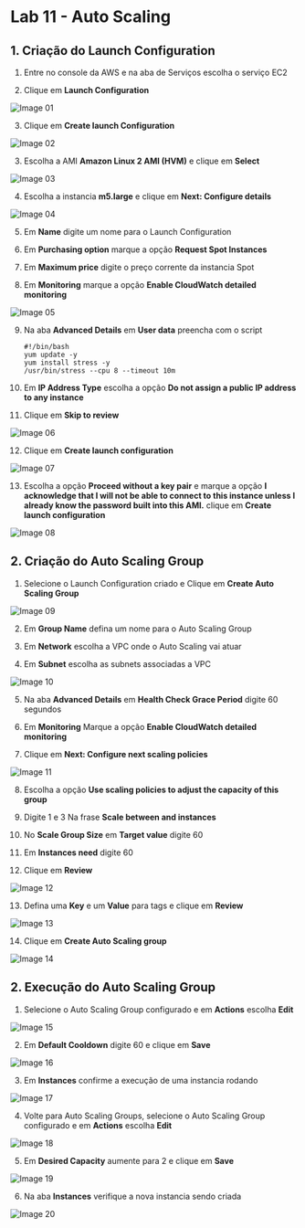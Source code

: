 # Lab 11 - Auto Scaling

## 1. Criação do Launch Configuration

1. Entre no console da AWS e na aba de Serviços escolha o serviço EC2

2. Clique em **Launch Configuration**

![Image 01](https://d1b7vbmva6nnec.cloudfront.net/lab10/lab-10-serverless-01.png)

3. Clique em **Create launch Configuration**

![Image 02](https://d1b7vbmva6nnec.cloudfront.net/lab10/lab-10-serverless-02.png)

3. Escolha a AMI **Amazon Linux 2 AMI (HVM)** e clique em **Select**

![Image 03](https://d1b7vbmva6nnec.cloudfront.net/lab10/lab-10-serverless-03.png)

4. Escolha a instancia **m5.large** e clique em **Next: Configure details**

![Image 04](https://d1b7vbmva6nnec.cloudfront.net/lab10/lab-10-serverless-04.png)

5. Em **Name** digite um nome para o Launch Configuration

6. Em **Purchasing option** marque a opção **Request Spot Instances**

7. Em **Maximum price** digite o preço corrente da instancia Spot

8. Em **Monitoring** marque a opção **Enable CloudWatch detailed monitoring**

![Image 05](https://d1b7vbmva6nnec.cloudfront.net/lab10/lab-10-serverless-05.png)

9. Na aba **Advanced Details** em **User data** preencha com o script
    ```
    #!/bin/bash
    yum update -y
    yum install stress -y
    /usr/bin/stress --cpu 8 --timeout 10m
    ```
10. Em **IP Address Type** escolha a opção **Do not assign a public IP address to any instance**

11. Clique em **Skip to review**

![Image 06](https://d1b7vbmva6nnec.cloudfront.net/lab10/lab-10-serverless-06.png)

12. Clique em **Create launch configuration**

![Image 07](https://d1b7vbmva6nnec.cloudfront.net/lab10/lab-10-serverless-07.png)

13. Escolha a opção **Proceed without a key pair** e marque a opção **I acknowledge that I will not be able to connect to this instance unless I already know the password built into this AMI.** clique em **Create launch configuration**

![Image 08](https://d1b7vbmva6nnec.cloudfront.net/lab10/lab-10-serverless-08.png)

## 2. Criação do Auto Scaling Group

1. Selecione o Launch Configuration criado e Clique em **Create Auto Scaling Group**

![Image 09](https://d1b7vbmva6nnec.cloudfront.net/lab10/lab-10-serverless-09.png)

2. Em **Group Name** defina um nome para o Auto Scaling Group

3. Em **Network** escolha a VPC onde o Auto Scaling vai atuar

4. Em **Subnet** escolha as subnets associadas a VPC

![Image 10](https://d1b7vbmva6nnec.cloudfront.net/lab10/lab-10-serverless-10.png)

5. Na aba **Advanced Details** em **Health Check Grace Period** digite 60 segundos

6. Em **Monitoring** Marque a opção **Enable CloudWatch detailed monitoring**

7. Clique em **Next: Configure next scaling policies**

![Image 11](https://d1b7vbmva6nnec.cloudfront.net/lab10/lab-10-serverless-11.png)

8. Escolha a opção **Use scaling policies to adjust the capacity of this group**

9. Digite 1 e 3 Na frase **Scale between and instances**

10. No **Scale Group Size** em **Target value** digite 60

11. Em **Instances need** digite 60

12. Clique em **Review**

![Image 12](https://d1b7vbmva6nnec.cloudfront.net/lab10/lab-10-serverless-12.png)

13. Defina uma **Key** e um **Value** para tags e clique em **Review**

![Image 13](https://d1b7vbmva6nnec.cloudfront.net/lab10/lab-10-serverless-13.png)

14. Clique em **Create Auto Scaling group**

![Image 14](https://d1b7vbmva6nnec.cloudfront.net/lab10/lab-10-serverless-14.png)

## 2. Execução do Auto Scaling Group

1. Selecione o Auto Scaling Group configurado e em **Actions** escolha **Edit**

![Image 15](https://d1b7vbmva6nnec.cloudfront.net/lab10/lab-10-serverless-15.png)

2. Em **Default Cooldown** digite 60 e clique em **Save**

![Image 16](https://d1b7vbmva6nnec.cloudfront.net/lab10/lab-10-serverless-16.png)

3. Em **Instances** confirme a execução de uma instancia rodando

![Image 17](https://d1b7vbmva6nnec.cloudfront.net/lab10/lab-10-serverless-17.png)

4. Volte para Auto Scaling Groups, selecione o Auto Scaling Group configurado e em **Actions** escolha **Edit**

![Image 18](https://d1b7vbmva6nnec.cloudfront.net/lab10/lab-10-serverless-18.png)

5. Em **Desired Capacity** aumente para 2 e clique em **Save**

![Image 19](https://d1b7vbmva6nnec.cloudfront.net/lab10/lab-10-serverless-19.png)

6. Na aba **Instances** verifique a nova instancia sendo criada

![Image 20](https://d1b7vbmva6nnec.cloudfront.net/lab10/lab-10-serverless-20.png)